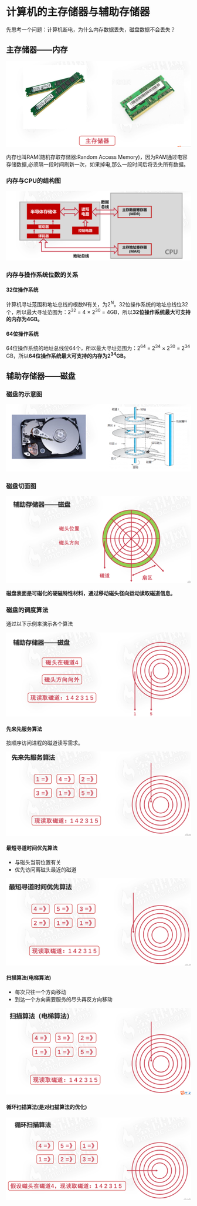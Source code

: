 # 计算机的主存储器与辅助存储器

先思考一个问题：计算机断电，为什么内存数据丢失，磁盘数据不会丢失？

## 主存储器——内存

![image-20210113172353285](11计算机的主存储器与辅助存储器.assets/image-20210113172353285.png)

内存也叫RAM(随机存取存储器:Random Access Memory)，因为RAM通过电容存储数据,必须隔一段时间刷新一次，如果掉电,那么一段时间后将丢失所有数据。

### 内存与CPU的结构图

![image-20210113172535319](11计算机的主存储器与辅助存储器.assets/image-20210113172535319.png)

### 内存与操作系统位数的关系

#### 32位操作系统

计算机寻址范围和地址总线的根数N有关，为2<sup>N</sup>。32位操作系统的地址总线位32个，所以最大寻址范围为：2<sup>32</sup> = 4 × 2<sup>30</sup> = 4GB，所以**32位操作系统最大可支持的内存为4GB。**

#### 64位操作系统

64位操作系统的地址总线位64个，所以最大寻址范围为：2<sup>64</sup> = 2<sup>34</sup> × 2<sup>30</sup> = 2<sup>34</sup> GB，所以**64位操作系统最大可支持的内存为2<sup>34</sup>GB。**

## 辅助存储器——磁盘

### 磁盘的示意图

![image-20210113181058240](11计算机的主存储器与辅助存储器.assets/image-20210113181058240.png)

### 磁盘切面图

![image-20210113181123251](11计算机的主存储器与辅助存储器.assets/image-20210113181123251.png)

**磁盘表面是可磁化的硬磁特性材料，通过移动磁头径向运动读取磁道信息。**

### 磁盘的调度算法

通过以下示例来演示各个算法

![image-20210113181405514](11计算机的主存储器与辅助存储器.assets/image-20210113181405514.png)

#### 先来先服务算法

按顺序访问进程的磁道读写需求。

![image-20210113181513759](11计算机的主存储器与辅助存储器.assets/image-20210113181513759.png)

#### 最短寻道时间优先算法

* 与磁头当前位置有关
* 优先访问离磁头最近的磁道

![image-20210113181656958](11计算机的主存储器与辅助存储器.assets/image-20210113181656958.png)

#### 扫描算法(电梯算法)

* 每次只往一个方向移动
* 到达一个方向需要服务的尽头再反方向移动

![image-20210113181931681](11计算机的主存储器与辅助存储器.assets/image-20210113181931681.png)

#### 循环扫描算法(是对扫描算法的优化)

![image-20210113182017844](11计算机的主存储器与辅助存储器.assets/image-20210113182017844.png)



